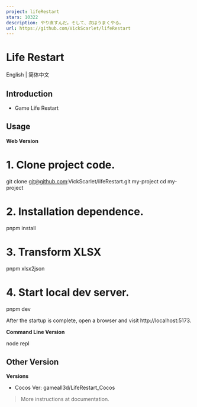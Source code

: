 ```yaml
---
project: lifeRestart
stars: 10322
description: やり直すんだ。そして、次はうまくやる。
url: https://github.com/VickScarlet/lifeRestart
---
```


Life Restart
============

English | 简体中文

Introduction
------------

-   Game Life Restart

Usage
-----

**Web Version**  

# 1. Clone project code.
git clone git@github.com:VickScarlet/lifeRestart.git my-project
cd my-project

# 2. Installation dependence.
pnpm install

# 3. Transform XLSX
pnpm xlsx2json

# 4. Start local dev server.
pnpm dev

After the startup is complete, open a browser and visit http://localhost:5173.

**Command Line Version**  

node repl

Other Version
-------------

**Versions**  

-   Cocos Ver: gameall3d/LifeRestart\_Cocos

> More instructions at documentation.
